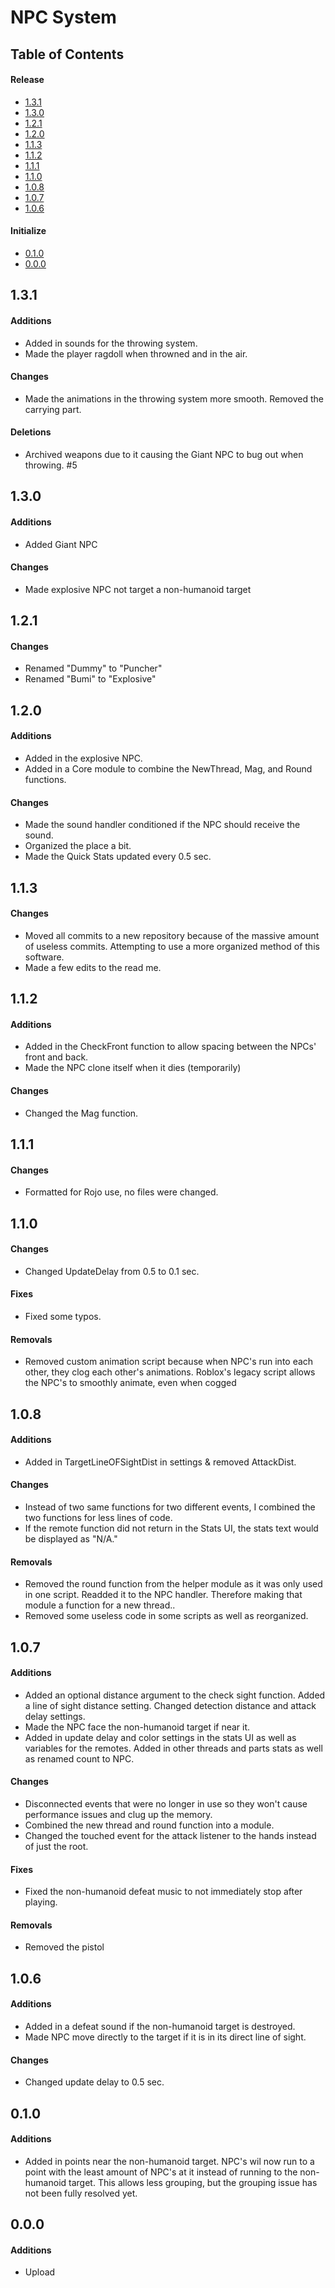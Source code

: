 # NPC System

## Table of Contents

#### Release
- [1.3.1](https://github.com/Vex87/NPC-System/blob/master/README.md#131)
- [1.3.0](https://github.com/Vex87/NPC-System/blob/master/README.md#130)
- [1.2.1](https://github.com/Vex87/NPC-System/blob/master/README.md#121)
- [1.2.0](https://github.com/Vex87/NPC-System/blob/master/README.md#120)
- [1.1.3](https://github.com/Vex87/NPC-System/blob/master/README.md#113)
- [1.1.2](https://github.com/Vex87/NPC-System/blob/master/README.md#112)
- [1.1.1](https://github.com/Vex87/NPC-System/blob/master/README.md#111)
- [1.1.0](https://github.com/Vex87/NPC-System/blob/master/README.md#110)
- [1.0.8](https://github.com/Vex87/NPC-System/blob/master/README.md#108)
- [1.0.7](https://github.com/Vex87/NPC-System/blob/master/README.md#107)
- [1.0.6](https://github.com/Vex87/NPC-System/blob/master/README.md#106)

#### Initialize
- [0.1.0](https://github.com/Vex87/NPC-System/blob/master/README.md#010)
- [0.0.0](https://github.com/Vex87/NPC-System/blob/master/README.md#000)

## 1.3.1
#### Additions
- Added in sounds for the throwing system.
- Made the player ragdoll when throwned and in the air.
#### Changes
- Made the animations in the throwing system more smooth. Removed the carrying part.
#### Deletions
- Archived weapons due to it causing the Giant NPC to bug out when throwing. #5

## 1.3.0
#### Additions
- Added Giant NPC
#### Changes
- Made explosive NPC not target a non-humanoid target

## 1.2.1
#### Changes
- Renamed "Dummy" to "Puncher"
- Renamed "Bumi" to "Explosive"

## 1.2.0
#### Additions
- Added in the explosive NPC.
- Added in a Core module to combine the NewThread, Mag, and Round functions.
#### Changes
- Made the sound handler conditioned if the NPC should receive the sound.
- Organized the place a bit.
- Made the Quick Stats updated every 0.5 sec.

## 1.1.3
#### Changes
- Moved all commits to a new repository because of the massive amount of useless commits. Attempting to use a more organized method of this software.
- Made a few edits to the read me.

## 1.1.2
#### Additions
- Added in the CheckFront function to allow spacing between the NPCs' front and back.
- Made the NPC clone itself when it dies (temporarily)
#### Changes
- Changed the Mag function.

## 1.1.1
#### Changes
- Formatted for Rojo use, no files were changed.

## 1.1.0
#### Changes
- Changed UpdateDelay from 0.5 to 0.1 sec.
#### Fixes
- Fixed some typos.
#### Removals
- Removed custom animation script because when NPC's run into each other, they clog each other's animations. Roblox's legacy script allows the NPC's to smoothly animate, even when cogged

## 1.0.8
#### Additions
- Added in TargetLineOFSightDist in settings & removed AttackDist.
#### Changes
- Instead of two same functions for two different events, I combined the two functions for less lines of code.
- If the remote function did not return in the Stats UI, the stats text would be displayed as "N/A."
#### Removals
- Removed the round function from the helper module as it was only used in one script. Readded it to the NPC handler. Therefore making that module a function for a new thread..
- Removed some useless code in some scripts as well as reorganized.

## 1.0.7
#### Additions
- Added an optional distance argument to the check sight function.  Added a line of sight distance setting. Changed detection distance and attack delay settings.
- Made the NPC face the non-humanoid target if near it.
- Added in update delay and color settings in the stats UI as well as variables for the remotes. Added in other threads and parts stats as well as renamed count to NPC.
#### Changes
- Disconnected events that were no longer in use so they won't cause performance issues and clug up the memory.
- Combined the new thread and round function into a module.
- Changed the touched event for the attack listener to the hands instead of just the root.
#### Fixes
- Fixed the non-humanoid defeat music to not immediately stop after playing.
#### Removals
- Removed the pistol

## 1.0.6
#### Additions
- Added in a defeat sound if the non-humanoid target is destroyed.
- Made NPC move directly to the target if it is in its direct line of sight. 
#### Changes
- Changed update delay to 0.5 sec. 

## 0.1.0
#### Additions
- Added in points near the non-humanoid target. NPC's wil now run to a point with the least amount of NPC's at it instead of running to the non-humanoid target. This allows less grouping, but the grouping issue has not been fully resolved yet.

## 0.0.0
#### Additions
- Upload

